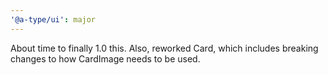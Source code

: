 ```yaml
---
'@a-type/ui': major
---
```


About time to finally 1.0 this. Also, reworked Card, which includes breaking changes to how CardImage needs to be used.
